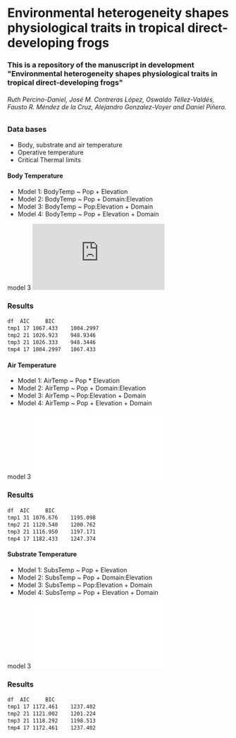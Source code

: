 # Environmental heterogeneity shapes physiological traits in tropical direct-developing frogs

### This is a repository of the manuscript in development "Environmental heterogeneity shapes physiological traits in tropical direct-developing frogs"

###### Ruth Percino-Daniel, José M. Contreras López, Oswaldo Téllez-Valdés, Fausto R. Méndez de la Cruz, Alejandro Gonzalez-Voyer and Daniel Piñero.


### Data bases
 * Body, substrate and air temperature
 * Operative temperature
 * Critical Thermal limits

 #### Body Temperature
  
* Model 1: BodyTemp ~ Pop + Elevation
* Model 2: BodyTemp ~ Pop + Domain:Elevation 
* Model 3: BodyTemp ~ Pop:Elevation + Domain 
* Model 4: BodyTemp ~ Pop + Elevation + Domain

model 3
![](https://github.com/rpercino/Environmental-heterogeneity-shapes-physiological-traits-/blob/master/BodyTemperature/lm_tb_m3.pdf)


 ### Results

```
df	AIC		BIC
tmp1 17 1067.433 	1004.2997
tmp2 21 1026.923 	948.9346
tmp3 21 1026.333 	948.3446
tmp4 17 1004.2997	1067.433 
```

#### Air Temperature ####
* Model 1: AirTemp ~ Pop * Elevation
* Model 2: AirTemp ~ Pop + Domain:Elevation
* Model 3: AirTemp ~ Pop:Elevation + Domain
* Model 4: AirTemp ~ Pop + Elevation + Domain
 
 
 model 3
 ![](lm_air_m3.pdf)
 
 ### Results
 
 
``` 
df	AIC		BIC
tmp1 31 1076.676	1195.098
tmp2 21 1120.540	1200.762
tmp3 21 1116.950	1197.171
tmp4 17 1182.433	1247.374
```
#### Substrate Temperature ####

* Model 1: SubsTemp ~ Pop + Elevation
* Model 2: SubsTemp ~ Pop + Domain:Elevation 
* Model 3: SubsTemp ~ Pop:Elevation + Domain 
* Model 4: SubsTemp ~ Pop + Elevation + Domain

model 3
![](lm_substrate_m3.pdf)


 ### Results

```
df	AIC		BIC
tmp1 17 1172.461	1237.402
tmp2 21 1121.002	1201.224
tmp3 21 1118.292	1198.513
tmp4 17 1172.461	1237.402
```


